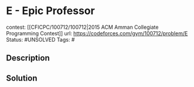 # E - Epic Professor

contest: [[CFICPC/100712/100712|2015 ACM Amman Collegiate Programming Contest]]
url: https://codeforces.com/gym/100712/problem/E
Status: #UNSOLVED
Tags: #

## Description

## Solution

